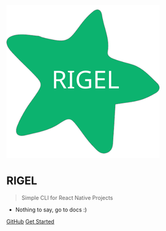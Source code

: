 <!-- _coverpage.md -->

![logo](star.svg)

# RIGEL

> Simple CLI for React Native Projects

- Nothing to say, go to docs :)

[GitHub](https://github.com/mustafaskyer/rigel-rn)
[Get Started](#introduction)